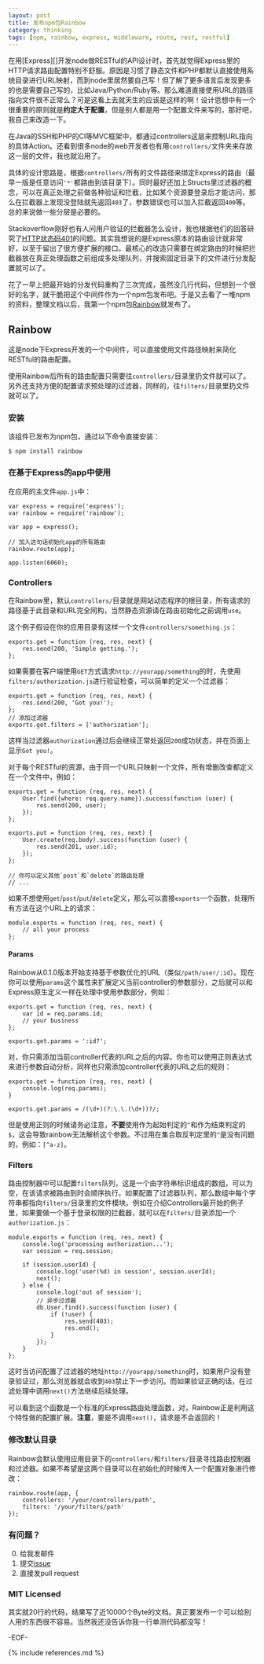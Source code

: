 ```yaml
---
layout: post
title: 发布npm包Rainbow
category: thinking
tags: [npm, rainbow, express, middleware, route, rest, restful]
---
```


在用[Express][]开发node做RESTful的API设计时，首先就觉得Express里的HTTP请求路由配置特别不舒服。原因是习惯了静态文件和PHP都默认直接使用系统目录进行URL映射，而到node里居然要自己写！但了解了更多语言后发现更多的也是需要自己写的，比如Java/Python/Ruby等。那么难道直接使用URL的路径指向文件很不正常么？可是这看上去就天生的应该是这样的啊！设计思想中有一个很重要的原则就是**约定大于配置**，但是别人都是用一个配置文件来写的，那好吧，我自己来改造一下。

在Java的SSH和PHP的CI等MVC框架中，都通过controllers这层来控制URL指向的具体Action。还看到很多node的web开发者也有用`controllers/`文件夹来存放这一层的文件，我也就沿用了。

具体的设计思路是，根据`controllers/`所有的文件路径来绑定Express的路由（最早一版是任意访问`'*'`都路由到该目录下）。同时最好还加上Structs里过滤器的概念，可以在真正处理之前做各种验证和拦截，比如某个资源要登录后才能访问，那么在拦截器上发现没登陆就先返回`403`了，参数错误也可以加入拦截返回`400`等。总的来说做一些分层是必要的。

Stackoverflow刚好也有人问用户验证的拦截器怎么设计，我也根据他们的回答研究了[HTTP状态码401](http://mytharcher.github.com/posts/http-401.html)的问题。其实我想说的是Express原本的路由设计就非常好，以至于留出了很方便扩展的接口。最核心的改造只需要在绑定路由的时候把拦截器放在真正处理函数之前组成多处理队列，并搜索固定目录下的文件进行分发配置就可以了。

花了一早上把最开始的分发代码重构了三次完成，虽然没几行代码，但想到一个很好的名字，就干脆把这个中间件作为一个npm包发布吧。于是又去看了一堆npm的资料，整理文档以后，我第一个npm包[Rainbow](https://github.com/mytharcher/rainbow)就发布了。

## Rainbow ##

这是node下Express开发的一个中间件，可以直接使用文件路径映射来简化RESTful的路由配置。

使用Rainbow后所有的路由配置只需要往`controllers/`目录里扔文件就可以了。另外还支持方便的配置请求预处理的过滤器，同样的，往`filters/`目录里扔文件就可以了。

### 安装 ###

该组件已发布为npm包，通过以下命令直接安装：

	$ npm install rainbow

### 在基于Express的app中使用 ###

在应用的主文件`app.js`中：

	var express = require('express');
	var rainbow = require('rainbow');
	
	var app = express();
	
	// 加入这句话初始化app的所有路由
	rainbow.route(app);
	
	app.listen(6060);

### Controllers ###

在Rainbow里，默认`controllers/`目录就是网站动态程序的根目录，所有请求的路径基于此目录和URL完全同构，当然静态资源请在路由初始化之前调用`use`。

这个例子假设在你的应用目录有这样一个文件`controllers/something.js`：

	exports.get = function (req, res, next) {
		res.send(200, 'Simple getting.');
	};

如果需要在客户端使用`GET`方式请求`http://yourapp/something`的时，先使用`filters/authorization.js`进行验证检查，可以简单的定义一个过滤器：

	exports.get = function (req, res, next) {
		res.send(200, 'Got you!');
	};
	// 添加过滤器
	exports.get.filters = ['authorization'];

这样当过滤器`authorization`通过后会继续正常处返回`200`成功状态，并在页面上显示`Got you!`。

对于每个RESTful的资源，由于同一个URL只映射一个文件，所有增删改查都定义在一个文件中，例如：

	exports.get = function (req, res, next) {
		User.find({where: req.query.name}).success(function (user) {
			res.send(200, user);
		});
	};
	
	exports.put = function (req, res, next) {
		User.create(req.body).success(function (user) {
			res.send(201, user.id);
		});
	};
	
	// 你可以定义其他`post`和`delete`的路由处理
	// ...

如果不想使用`get`/`post`/`put`/`delete`定义，那么可以直接`exports`一个函数，处理所有方法在这个URL上的请求：

	module.exports = function (req, res, next) {
		// all your process
	};

#### Params ####

Rainbow从0.1.0版本开始支持基于参数优化的URL（类似`/path/user/:id`）。现在你可以使用`params`这个属性来扩展定义当前controller的参数部分，之后就可以和Express原生定义一样在处理中使用参数部分，例如：

	exports.get = function (req, res, next) {
		var id = req.params.id;
		// your business
	};

	exports.get.params = ':id?';

对，你只需添加当前controller代表的URL之后的内容。你也可以使用正则表达式来进行参数自动分析，同样也只需添加controller代表的URL之后的规则：

	exports.get = function (req, res, next) {
		console.log(req.params);
	}

	exports.get.params = /(\d+)(?:\.\.(\d+))?/;

但是使用正则的时候请务必注意，**不要**使用作为起始判定的`^`和作为结束判定的`$`，这会导致rainbow无法解析这个参数。不过用在集合取反判定里的`^`是没有问题的，例如：`[^a-z]`。

### Filters ###

路由控制器中可以配置`filters`队列，这是一个由字符串标识组成的数组，可以为空，在该请求被路由到时会顺序执行。如果配置了过滤器队列，那么数组中每个字符串都指向`filters/`目录里的文件模块。例如在介绍Controllers最开始的例子里，如果要做一个基于登录权限的拦截器，就可以在`filters/`目录添加一个`authorization.js`：

	module.exports = function (req, res, next) {
		console.log('processing authorization...');
		var session = req.session;
		
		if (session.userId) {
			console.log('user(%d) in session', session.userId);
			next();
		} else {
			console.log('out of session');
			// 异步过滤器
			db.User.find().success(function (user) {
				if (!user) {
					res.send(403);
					res.end();
				}
			});
		}
	};

这时当访问配置了过滤器的地址`http://yourapp/something`时，如果用户没有登录验证过，那么浏览器就会收到`403`禁止下一步访问。而如果验证正确的话，在过滤处理中调用`next()`方法继续后续处理。

可以看到这个函数是一个标准的Express路由处理函数，对，Rainbow正是利用这个特性做的配置扩展。**注意**，要是不调用`next()`，请求是不会返回的！

### 修改默认目录 ###

Rainbow会默认使用应用目录下的`controllers/`和`filters/`目录寻找路由控制器和过滤器。如果不希望是这两个目录可以在初始化的时候传入一个配置对象进行修改：

	rainbow.route(app, {
		controllers: '/your/controllers/path',
		filters: '/your/filters/path'
	});

### 有问题？ ###

0. 给我发邮件
0. 提交[issue](https://github.com/mytharcher/rainbow/issues)
0. 直接发pull request

### MIT Licensed ###

其实就20行的代码，结果写了近10000个Byte的文档。真正要发布一个可以给别人用的东西很不容易。当然我还没告诉你我一行单测代码都没写！

-EOF-

{% include references.md %}
